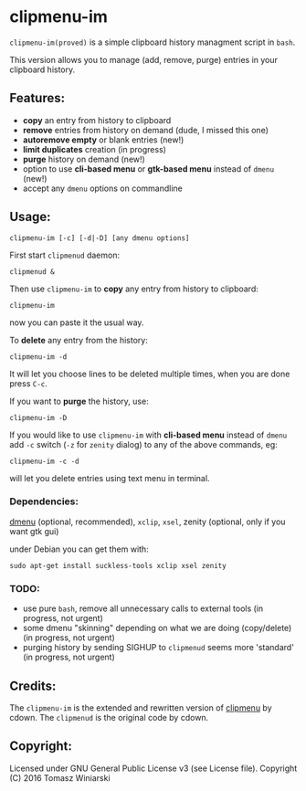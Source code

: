 # clipmenu-im

`clipmenu-im(proved)` is a simple clipboard history managment script in `bash`.

This version allows you to manage (add, remove, purge) entries in your clipboard history.

## Features:

- **copy** an entry from history to clipboard
- **remove** entries from history on demand (dude, I missed this one)
- **autoremove empty** or blank entries (new!)
- **limit duplicates** creation (in progress)
- **purge** history on demand (new!)
- option to use **cli-based menu** or **gtk-based menu** instead of `dmenu` (new!)
- accept any `dmenu` options on commandline 

## Usage:

    clipmenu-im [-c] [-d|-D] [any dmenu options]

First start `clipmenud` daemon:

    clipmenud &

Then use `clipmenu-im` to **copy** any entry from history to clipboard:

    clipmenu-im

now you can paste it the usual way.

To **delete** any entry from the history:

    clipmenu-im -d

It will let you choose lines to be deleted multiple times, when you are done press `C-c`.

If you want to **purge** the history, use:

    clipmenu-im -D

If you would like to use `clipmenu-im` with **cli-based menu** instead of `dmenu` add `-c` switch (`-z` for `zenity` dialog) to any of the above commands, eg:

    clipmenu-im -c -d

will let you delete entries using text menu in terminal.

### Dependencies:

[dmenu](http://tools.suckless.org/dmenu) (optional, recommended), `xclip`, `xsel`, zenity (optional, only if you want gtk gui)

under Debian you can get them with:

    sudo apt-get install suckless-tools xclip xsel zenity

### TODO:

- use pure `bash`, remove all unnecessary calls to external tools (in progress, not urgent)
- some dmenu "skinning" depending on what we are doing (copy/delete) (in progress, not urgent)
- purging history by sending SIGHUP to `clipmenud` seems more 'standard' (in progress, not urgent)

## Credits:

The `clipmenu-im` is the extended and rewritten version of [clipmenu](https://github.com/cdown/clipmenu) by cdown.
The `clipmenud` is the original code by cdown. 

## Copyright:

Licensed under GNU General Public License v3 (see License file).
Copyright (C) 2016 Tomasz Winiarski
